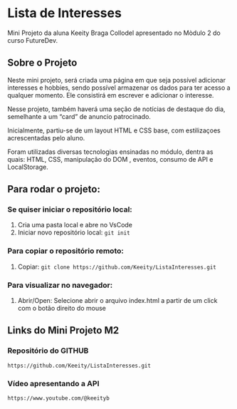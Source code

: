 
# Lista de Interesses
Mini Projeto da aluna Keeity Braga Collodel apresentado no Mòdulo 2 do curso FutureDev.

## Sobre o Projeto
Neste mini projeto, será criada uma página em que seja possível adicionar interesses e hobbies, sendo possível armazenar os dados para ter acesso a qualquer momento. Ele consistirá em escrever e adicionar o interesse. 

Nesse projeto, também haverá uma seção de notícias de destaque do dia, semelhante a um “card” de anuncio patrocinado.

Inicialmente, partiu-se de um layout HTML e CSS base, com estilizaçoes acrescentadas pelo aluno.

Foram utilizadas diversas tecnologias ensinadas no módulo, dentra as quais: HTML, CSS, manipulação do DOM , eventos, consumo de API e LocalStorage.

## Para rodar o projeto:

   ### Se quiser iniciar o repositório local:
   1. Cria uma pasta local e abre no VsCode
   2. Iniciar novo repositório local: `git init`

   ### Para copiar o repositório remoto:
   1. Copiar: `git clone https://github.com/Keeity/ListaInteresses.git`
 
   ### Para visualizar no navegador:
   1. Abrir/Open: Selecione abrir o arquivo index.html a partir de um click com o botão direito do mouse
   
## Links do Mini Projeto M2

   ### Repositório do GITHUB
   `https://github.com/Keeity/ListaInteresses.git`

   ### Vídeo apresentando a API
   `https://www.youtube.com/@keeityb`

 